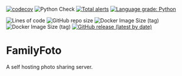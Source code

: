 [![codecov](https://codecov.io/gh/Segelzwerg/FamilyFoto/branch/master/graph/badge.svg?token=G695SHB57X)](https://codecov.io/gh/Segelzwerg/FamilyFoto)
![Python Check](https://github.com/Segelzwerg/FamilyFoto/workflows/Python%20Check/badge.svg)
[![Total alerts](https://img.shields.io/lgtm/alerts/g/Segelzwerg/FamilyFoto.svg?logo=lgtm&logoWidth=18)](https://lgtm.com/projects/g/Segelzwerg/FamilyFoto/alerts/) [![Language grade: Python](https://img.shields.io/lgtm/grade/python/g/Segelzwerg/FamilyFoto.svg?logo=lgtm&logoWidth=18)](https://lgtm.com/projects/g/Segelzwerg/FamilyFoto/context:python)

![Lines of code](https://img.shields.io/tokei/lines/github/segelzwerg/familyfoto)
![GitHub repo size](https://img.shields.io/github/repo-size/Segelzwerg/FamilyFoto)
![Docker Image Size (tag)](https://img.shields.io/docker/image-size/segelzwerg/family-foto/arm64?label=image%3Aarm64)
![Docker Image Size (tag)](https://img.shields.io/docker/image-size/segelzwerg/family-foto/amd64?label=image%3Aamd64)
[![GitHub release (latest by date)](https://img.shields.io/github/v/release/segelzwerg/familyfoto)](https://github.com/segelzwerg/familyfoto/releases)
# FamilyFoto
A self hosting photo sharing server.
